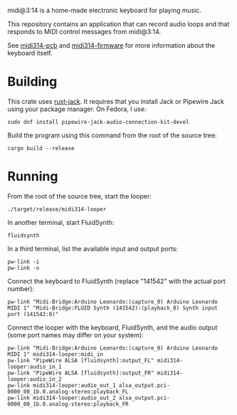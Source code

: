 
midi@3:14 is a home-made electronic keyboard for playing music.

This repository contains an application that can record audio loops and that
responds to MIDI control messages from midi@3:14.

See [midi314-pcb](https://github.com/tiliosys/midi314-pcb) and
[midi314-firmware](https://github.com/tiliosys/midi314-firmware)
for more information about the keyboard itself.

Building
========

This crate uses [rust-jack](https://github.com/RustAudio/rust-jack).
It requires that you install Jack or Pipewire Jack using your package manager.
On Fedora, I use:

```
sudo dnf install pipewire-jack-audio-connection-kit-devel
```

Build the program using this command from the root of the source tree:

```
cargo build --release
```

Running
=======

From the root of the source tree, start the looper:

```
./target/release/midi314-looper
```

In another terminal, start FluidSynth:

```
fluidsynth
```

In a third terminal, list the available input and output ports:

```
pw-link -i
pw-link -o
```

Connect the keyboard to FluidSynth (replace "141542" with the actual port number):

```
pw-link "Midi-Bridge:Arduino Leonardo:(capture_0) Arduino Leonardo MIDI 1" "Midi-Bridge:FLUID Synth (141542):(playback_0) Synth input port (141542:0)"
```

Connect the looper with the keyboard, FluidSynth, and the audio output (some port names may differ on your system):

```
pw-link "Midi-Bridge:Arduino Leonardo:(capture_0) Arduino Leonardo MIDI 1" midi314-looper:midi_in
pw-link "PipeWire ALSA [fluidsynth]:output_FL" midi314-looper:audio_in_1
pw-link "PipeWire ALSA [fluidsynth]:output_FR" midi314-looper:audio_in_2
pw-link midi314-looper:audio_out_1 alsa_output.pci-0000_00_1b.0.analog-stereo:playback_FL
pw-link midi314-looper:audio_out_2 alsa_output.pci-0000_00_1b.0.analog-stereo:playback_FR
```

